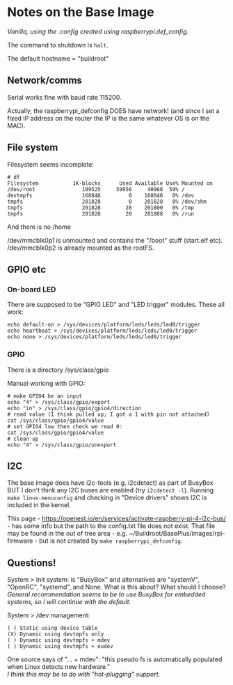 # Notes on the Base Image
_Vanilla, using the .config created using raspberrypi.def_config._

The command to shutdown is `halt`.

The default hostname = "buildroot"

## Network/comms
Serial works fine with baud rate 115200.

Actually, the raspberrypi_defconfig DOES have network! (and since I set a fixed IP address on the router the IP is the same whatever OS is on the MAC).

## File system
Filesystem seems incomplete:
```
# df
Filesystem           1K-blocks      Used Available Use% Mounted on
/dev/root               109525     59956     40968  59% /
devtmpfs                168848         0    168848   0% /dev
tmpfs                   201828         0    201828   0% /dev/shm
tmpfs                   201828        28    201800   0% /tmp
tmpfs                   201828        20    201808   0% /run
```
And there is no /home

/dev/mmcblk0p1 is unmounted and contains the "/boot" stuff (start.elf etc).  
/dev/mmcblk0p2 is already mounted as the rootFS.


## GPIO etc
### On-board LED
There are supposed to be "GPIO LED" and "LED trigger" modules. These all work:
```
echo default-on > /sys/devices/platform/leds/leds/led0/trigger
echo heartbeat > /sys/devices/platform/leds/leds/led0/trigger
echo none > /sys/devices/platform/leds/leds/led0/trigger
```

### GPIO
There is a directory /sys/class/gpio

Manual working with GPIO:
```
# make GPIO4 be an input
echo "4" > /sys/class/gpio/export
echo "in" > /sys/class/gpio/gpio4/direction
# read value (I think pulled up; I got a 1 with pin not attached)
cat /sys/class/gpio/gpio4/value
# set GPIO4 low then check we read 0:
cat /sys/class/gpio/gpio4/value
# clean up
echo "4" > /sys/class/gpio/unexport
```

## I2C
The base image does have i2c-tools (e.g. i2cdetect) as part of BusyBox BUT I don't think any I2C buses are enabled (try `i2cdetect -l`). Running `make linux-menuconfig` and checking in "Device drivers" shows I2C is included in the kernel.

This page - https://openest.io/en/services/activate-raspberry-pi-4-i2c-bus/ - has some info but the path to the config.txt file does not exist. That file may be found in the out of tree area - e.g. ~/Buildroot/BasePlus/images/rpi-firmware - but is not created by `make raspberrypi_defconfig`.

## Questions!
System > Init system: is "BusyBox" and alternatives are "systemV", "OpenRC", "systemd", and None. What is this about? What should I choose?  
_General recommendation seems to be to use BusyBox for embedded systems, so I will continue with the default._

System > /dev management:
```
( ) Static using device table
(X) Dynamic using devtmpfs only
( ) Dynamic using devtmpfs + mdev
( ) Dynamic using devtmpfs + eudev
```
One source says of "... + mdev": "this pseudo fs is automatically populated when Linux detects new hardware."  
_I think this may be to do with "hot-plugging" support._